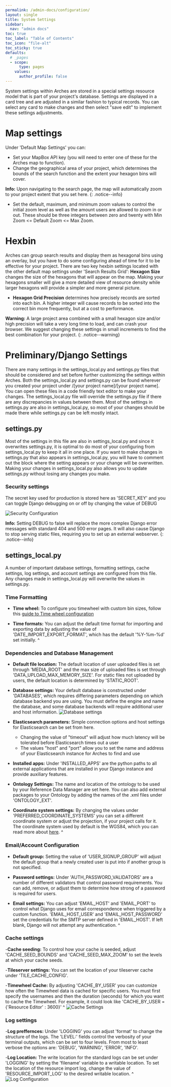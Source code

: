 ```yaml
---
permalink: /admin-docs/configuration/
layout: single
title: System Settings
sidebar:
  nav: "admin docs"
toc: true
toc_label: "Table of Contents"
toc_icon: "file-alt"
toc_sticky: true
defaults:
  # _pages
  - scope:
      type: pages
    values:
      author_profile: false
---  
```

System settings within Arches are stored in a special settings resource model that is part of your project's database. Settings are displayed in a card tree and are adjusted in a similar fashion to typical records. You can select any card to make changes and then select "save edit" to implement these settings adjustments.
# Map settings

Under 'Default Map Settings' you can:
* Set your MapBox API key (you will need to enter one of these for the Arches map to function).
* Change the geographical area of your project, which determines the bounds of the search function and the extent your hexagon bins will cover.

**Info:** Upon navigating to the search page, the map will automatically zoom to your project extent that you set here.
{: .notice--info}
* Set the default, maximum, and minimum zoom values to control the initial zoom level as well as the amount users are allowed to zoom in or out. These should be three integers between zero and twenty with  Min Zoom <= Default Zoom <= Max Zoom.

# Hexbin
Arches can group search results and display them as hexagonal bins using an overlay, but you have to do some configuring ahead of time for it to be effective for your project. There are two key hexbin settings located with the other default map settings under 'Search Results Grid':
**Hexagon Size** changes the size of the hexagons that will appear on the map. Making your hexagons smaller will give a more detailed view of resource density while larger hexagons will provide a simpler and more general picture.
* **Hexagon Grid Precision** determines how precisely records are sorted into each bin. A higher integer will cause records to be sorted into the correct bin more frequently, but at a cost to performance.

**Warning:** A large project area combined with a small hexagon size and/or high precision will take a very long time to load, and can crash your browser. We suggest changing these settings in small increments to find the best combination for your project.
{: .notice--warning}

# Preliminary/Django Settings
There are many settings in the settings_local.py and settings.py files that should be considered and set before further customizing the settings within Arches. Both the settings_local.py and settings.py can be found wherever you created your project under /[your  project name]/[your project name]. You can open these files in a code friendly text editor to make your changes. The settings_local.py file will override the settings.py file if there are any discrepancies in values between them. Most of the settings in settings.py are also in settings_local.py, so most of your changes should be made there while settings.py can be left mostly intact.

## settings.py
Most of the settings in this file are also in settings_local.py and since it overwrites settings.py, it is optimal to do most of your configuring from settings_local.py to keep it all in one place. If you want to make changes in settings.py that also appears in settings_local.py, you will have to comment out the block where the setting appears or your change will be overwritten. Making your changes in settings_local.py also allows you to update settings.py without losing any changes you make.

### Security settings
The secret key used for production is stored here as 'SECRET_KEY' and you can toggle Django debugging on or off by changing the value of DEBUG

![Security Configuration]({{site.url}}/assets/images/securitySettings.PNG)

**Info:** Setting DEBUG to false will replace the more complex Django error messages with standard 404 and 500 error pages. It will also cause Django to stop serving static files, requiring you to set up an external webserver.
{: .notice--info}

## settings_local.py
A number of important database settings, formatting settings, cache settings, log settings, and account settings are configured from this file. Any changes made in settings_local.py will overwrite the values in settings.py.
### Time Formatting
- **Time wheel:** To configure you timewheel with custom bin sizes, follow this [guide to Time wheel configuration](https://arches.readthedocs.io/en/stable/additional-configuration/#time-wheel-configuration)

- **Time formats:** You can adjust the default time format for importing and exporting data by adjusting the value of 'DATE_IMPORT_EXPORT_FORMAT', which has the default '%Y-%m-%d' set initially.
^
### Dependencies and Database Management
- **Default file location:** The default location of user uploaded files is set through 'MEDIA_ROOT' and the max size of uploaded files is set through 'DATA_UPLOAD_MAX_MEMORY_SIZE'. For static files not uploaded by users, the default location is determined by 'STATIC_ROOT'.

- **Database settings:** Your default database is constructed under 'DATABASES', which requires differing parameters depending on which database backend you are using. You must define the engine and name the database, and some database backends will require additional user and host information.
![Database settings]({{site.url}}/assets/images/databaseSettings.PNG)

- **Elasticsearch parameters:** Simple connection options and host settings for Elasticsearch can be set from here.
    - Changing the value of "timeout" will adjust how much latency will be tolerated before Elasticsearch times out a user
    - The values "host" and "port" allow you to set the name and address of your Elasticsearch instance for Arches to find and use

- **Installed apps:** Under 'INSTALLED_APPS' are the python paths to all external applications that are installed in your Django instance and provide auxiliary features.

- **Ontology Settings:** The name and location of the ontology to be used by your Reference Data Manager are set here. You can also add external packages to your Ontology by adding the names of the .xml files under 'ONTOLOGY_EXT'.

- **Coordinate system settings:** By changing the values under 'PREFERRED_COORDINATE_SYSTEMS' you can set a different coordinate system or adjust the projection, if your project calls for it. The coordinate system used by default is the WGS84, which  you can read more about [here](https://en.wikipedia.org/wiki/World_Geodetic_System).
^
### Email/Account Configuration
- **Default group:** Setting the value of 'USER_SIGNUP_GROUP' will adjust the default group that a newly created user is put into if another group is not specified.

- **Password settings:** Under 'AUTH_PASSWORD_VALIDATORS' are a number of different validators that control password requirements. You can add, remove, or adjust them to determine how strong of a password is required for users.

- **Email settings:** You can adjust 'EMAIL_HOST' and 'EMAIL_PORT' to control what Django uses for email correspondence when triggered by a custom function. 'EMAIL_HOST_USER' and 'EMAIL_HOST_PASSWORD' set the credentials for the SMTP server defined in 'EMAIL_HOST'. If left blank, Django will not attempt any authentication.
^
### Cache settings
-**Cache seeding:** To control how your cache is seeded, adjust 'CACHE_SEED_BOUNDS' and 'CACHE_SEED_MAX_ZOOM' to set the levels at which your cache seeds.

-**Tileserver settings:** You can set the location of your tileserver cache under 'TILE_CACHE_CONFIG'.

-**Timewheel Cache:** By adjusting 'CACHE_BY_USER' you can customize how often the Timewheel data is cached for specific users. You must first specify the usernames and then the duration (seconds) for which you want to cache the Timewheel. For example, it could look like 'CACHE_BY_USER = {'Resource Editor' : 3600}'
^
![Cache Settings]({{site.url}}/assets/images/cacheSettings.png)

### Log settings
-**Log preffernces:** Under 'LOGGING' you can adjust 'format' to change the structure of the logs. The 'LEVEL:' fields control the verbosity of your terminal outputs, which can be set to four levels. From most to least verbose the options are: 'DEBUG', 'WARNING', 'ERROR', 'INFO'.

-**Log Location:** The write location for the standard logs can be set under 'LOGGING' by setting the 'filename' variable to a writable location. To set the location of the resource import log, change the value of 'RESOURCE_IMPORT_LOG' to the desired writable location.
^
![Log Configuration]({{site.url}}/assets/images/logSettings.PNG)
